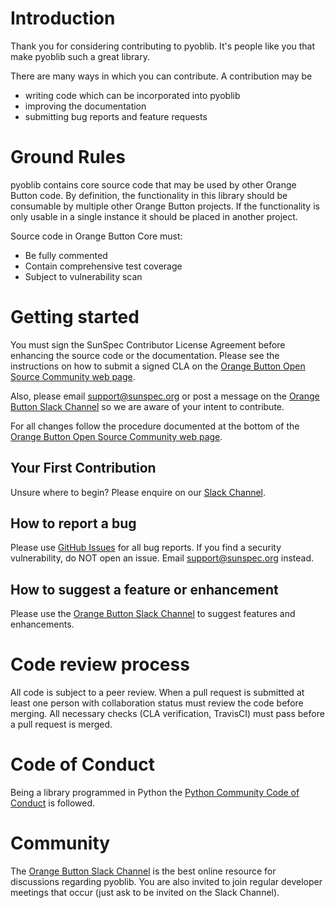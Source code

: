 # Introduction

Thank you for considering contributing to pyoblib. It's people like you that make pyoblib such a great library.

There are many ways in which you can contribute. A contribution may be
* writing code which can be incorporated into pyoblib
* improving the documentation
* submitting bug reports and feature requests

# Ground Rules

pyoblib contains core source code that may be used by other Orange Button code.  By definition, the functionality in
this library should be consumable by multiple other Orange Button projects.  If the functionality is only usable in a
single instance it should be placed in another project.

Source code in Orange Button Core must:

* Be fully commented
* Contain comprehensive test coverage
* Subject to vulnerability scan

# Getting started

You must sign the SunSpec Contributor License Agreement before enhancing the source code or the documentation.
Please see the instructions on how to submit a signed CLA on the [Orange Button Open Source Community web page](https://sunspec.org/ob-open-source-community/).

Also, please email support@sunspec.org or post a message on the [Orange Button Slack Channel](https://orange-button.slack.com/)
so we are aware of your intent to contribute.

For all changes follow the procedure documented at the bottom of the
[Orange Button Open Source Community web page](https://sunspec.org/ob-open-source-community/).

## Your First Contribution

Unsure where to begin?  Please enquire on our [Slack Channel](https://orange-button.slack.com/).

## How to report a bug

Please use [GitHub Issues](https://github.com/SunSpecOrangeButton/pyoblib/issues) for all bug reports.
If you find a security vulnerability, do NOT open an issue. Email support@sunspec.org instead.

## How to suggest a feature or enhancement

Please use the [Orange Button Slack Channel](https://orange-button.slack.com/) to suggest features and enhancements.

# Code review process

All code is subject to a peer review.  When a pull request is submitted at least one person with collaboration status
must review the code before merging. All necessary checks (CLA verification, TravisCI) must pass before a pull request
is merged.

# Code of Conduct

Being a library programmed in Python the [Python Community Code of Conduct](https://www.python.org/psf/codeofconduct/) is followed.
  
# Community

The [Orange Button Slack Channel](https://orange-button.slack.com/) is the best online resource for discussions
regarding pyoblib. You are also invited to join regular developer meetings that occur (just ask to be invited on the
Slack Channel).